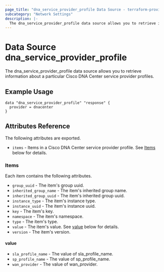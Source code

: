 ```yaml
---
page_title: "dna_service_provider_profile Data Source - terraform-provider-dnacenter"
subcategory: "Network Settings"
description: |-
  The dna_service_provider_profile data source allows you to retrieve information about a particular Cisco DNA Center service provider profiles.
---
```


# Data Source dna_service_provider_profile

The dna_service_provider_profile data source allows you to retrieve information about a particular Cisco DNA Center service provider profiles.

## Example Usage

```hcl
data "dna_service_provider_profile" "response" {
  provider = dnacenter
}
```

## Attributes Reference

The following attributes are exported.

- `items` - Items in a Cisco DNA Center service provider profile. See [Items](#items) below for details.

### Items

Each item contains the following attributes.

- `group_uuid` - The item's group uuid.
- `inherited_group_name` - The item's inherited group name.
- `inherited_group_uuid` - The item's inherited group uuid.
- `instance_type` - The item's instance type.
- `instance_uuid` - The item's instance uuid.
- `key` - The item's key.
- `namespace` - The item's namespace.
- `type` - The item's type.
- `value` - The item's value. See [value](#value) below for details.
- `version` - The item's version.

#### value

- `sla_profile_name` - The value of sla_profile_name.
- `sp_profile_name` - The value of sp_profile_name.
- `wan_provider` - The value of wan_provider.
